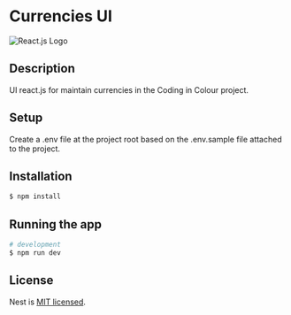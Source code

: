 # Currencies UI

![React.js Logo](https://upload.wikimedia.org/wikipedia/commons/a/a7/React-icon.svg)

## Description
UI react.js for maintain currencies in the Coding in Colour project.

## Setup
Create a .env file at the project root based on the .env.sample file attached to the project.


## Installation

```bash
$ npm install
```

## Running the app

```bash
# development
$ npm run dev
```


## License

Nest is [MIT licensed](LICENSE).
